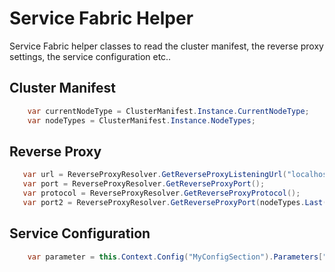 # Service Fabric Helper
Service Fabric helper classes to read the cluster manifest, the reverse proxy settings, the service configuration etc..

## Cluster Manifest

```csharp
    var currentNodeType = ClusterManifest.Instance.CurrentNodeType;
    var nodeTypes = ClusterManifest.Instance.NodeTypes;
```

## Reverse Proxy

```csharp
   var url = ReverseProxyResolver.GetReverseProxyListeningUrl("localhost");
   var port = ReverseProxyResolver.GetReverseProxyPort();
   var protocol = ReverseProxyResolver.GetReverseProxyProtocol();
   var port2 = ReverseProxyResolver.GetReverseProxyPort(nodeTypes.Last());
```

## Service Configuration

```csharp
    var parameter = this.Context.Config("MyConfigSection").Parameters["MyParameter"].Value;
```

               
